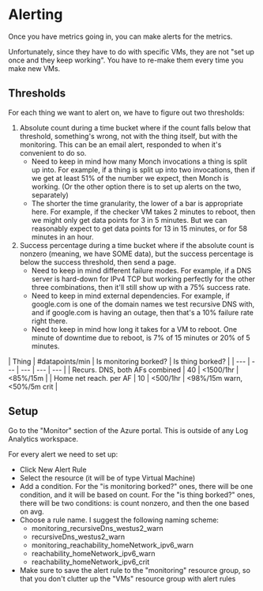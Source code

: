 # Alerting

Once you have metrics going in, you can make alerts for the metrics.

Unfortunately, since they have to do with specific VMs, they are not "set up
once and they keep working". You have to re-make them every time you
make new VMs.

## Thresholds

For each thing we want to alert on, we have to figure out two thresholds:
1. Absolute count during a time bucket where if the count falls below that
   threshold, something's wrong, not with the thing itself, but with the
   monitoring. This can be an email alert, responded to when it's convenient
   to do so.
   * Need to keep in mind how many Monch invocations a thing is split up
     into. For example, if a thing is split up into two invocations, then
     if we get at least 51% of the number we expect, then Monch is working.
     (Or the other option there is to set up alerts on the two, separately)
   * The shorter the time granularity, the lower of a bar is appropriate here.
     For example, if the checker VM takes 2 minutes to reboot, then we might
     only get data points for 3 in 5 minutes. But we can reasonably expect to
     get data points for 13 in 15 minutes, or for 58 minutes in an hour.
2. Success percentage during a time bucket where if the absolute count is
   nonzero (meaning, we have SOME data), but the success percentage
   is below the success threshold, then send a page.
   * Need to keep in mind different failure modes. For example, if a DNS
     server is hard-down for IPv4 TCP but working perfectly for the other
     three combinations, then it'll still show up with a 75% success rate.
   * Need to keep in mind external dependencies. For example, if google.com is
     one of the domain names we test recursive DNS with, and if google.com is
     having an outage, then that's a 10% failure rate right there.
   * Need to keep in mind how long it takes for a VM to reboot. One minute of
     downtime due to reboot, is 7% of 15 minutes or 20% of 5 minutes.

| Thing | #datapoints/min | Is monitoring borked? | Is thing borked? |
| --- | --- | --- | --- | --- |
| Recurs. DNS, both AFs combined | 40 | <1500/1hr | <85%/15m |
| Home net reach. per AF | 10 | <500/1hr | <98%/15m warn, <50%/5m crit |

## Setup

Go to the "Monitor" section of the Azure portal. This is outside of any
Log Analytics workspace.

For every alert we need to set up:

* Click New Alert Rule
* Select the resource (it will be of type Virtual Machine)
* Add a condition. For the "is monitoring borked?" ones, there will be one
  condition, and it will be based on count. For the "is thing borked?" ones,
  there will be two conditions: is count nonzero, and then the one based on
  avg.
* Choose a rule name. I suggest the following naming scheme:
  * monitoring_recursiveDns_westus2_warn
  * recursiveDns_westus2_warn
  * monitoring_reachability_homeNetwork_ipv6_warn
  * reachability_homeNetwork_ipv6_warn
  * reachability_homeNetwork_ipv6_crit
* Make sure to save the alert rule to the "monitoring" resource group, so
  that you don't clutter up the "VMs" resource group with alert rules
